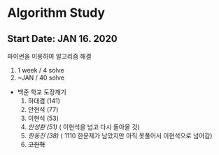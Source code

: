 # Algorithm Study
## Start Date: JAN 16. 2020
파이썬을 이용하여 알고리즘 해결

1. 1 week / 4 solve
2. ~JAN / 40 solve


- 백준 학교 도장깨기
  1. 하대겸 (141)
  2. 안현석 (77)
  3. 이현석 (53)
  4. *안성환 (51)*   ( 이현석을 넘고 다시 돌아올 것)
  5. *한동진 (38)* ( 1110 한문제가 남았지만 아직 못풀어서 이현석으로 넘어감)
  6. ~~고한혁~~
